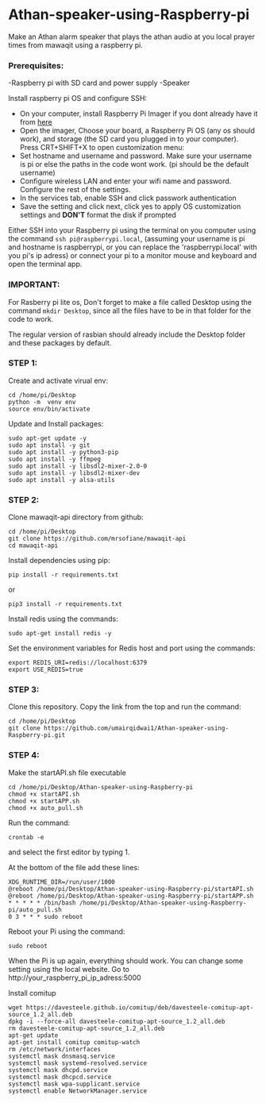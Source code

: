 # Athan-speaker-using-Raspberry-pi
Make an Athan alarm speaker that plays the athan audio at you local prayer times from mawaqit using a raspberry pi.

### Prerequisites: 
 -Raspberry pi with SD card and power supply
 -Speaker

Install raspberry pi OS and configure SSH:
 - On your computer, install Raspberry Pi Imager if you dont already have it from [here](https://www.raspberrypi.com/software/)
 - Open the imager, Choose your board, a Raspberry Pi OS (any os should work), and storage (the SD card you plugged in to your computer).
Press CRT+SHIFT+X to open customization menu: 
 - Set hostname and username and password. Make sure your username is pi or else the paths in the code wont work. (pi should be the default username)
 - Configure wireless LAN and enter your wifi name and password. Configure the rest of the settings.
 - In the services tab, enable SSH and click passwork authentication
 - Save the setting and click next, click yes to apply OS customization settings and **DON'T** format the disk if prompted

Either SSH into your Raspberry pi using the terminal on you computer using the command `ssh pi@raspberrypi.local`, (assuming your username is pi and hostname is raspberrypi, or you can replace the 'raspberrypi.local' with you pi's ip adress) or connect your pi to a monitor mouse and keyboard and open the terminal app.

### IMPORTANT:
For Rasberry pi lite os, Don't forget to make a file called Desktop using the command `mkdir Desktop`, since all the files have to be in that folder for the code to work.

The regular version of rasbian should already include the Desktop folder and these packages by default.

### STEP 1:
Create and activate virual env:
```
cd /home/pi/Desktop
python -m  venv env
source env/bin/activate
```
Update and Install packages:
```
sudo apt-get update -y
sudo apt install -y git
sudo apt install -y python3-pip
sudo apt install -y ffmpeg
sudo apt install -y libsdl2-mixer-2.0-0
sudo apt install -y libsdl2-mixer-dev
sudo apt install -y alsa-utils 
```
### STEP 2:
Clone mawaqit-api directory from github:

```
cd /home/pi/Desktop
git clone https://github.com/mrsofiane/mawaqit-api
cd mawaqit-api
```

Install dependencies using pip:
```
pip install -r requirements.txt
```
or 
```
pip3 install -r requirements.txt
```
Install redis using the commands:
```
sudo apt-get install redis -y
```
Set the environment variables for Redis host and port using the commands:
```
export REDIS_URI=redis://localhost:6379
export USE_REDIS=true
```


### STEP 3:

Clone this repository. Copy the link from the top and run the command: 
```
cd /home/pi/Desktop
git clone https://github.com/umairqidwai1/Athan-speaker-using-Raspberry-pi.git
```


### STEP 4:
Make the startAPI.sh file executable
```
cd /home/pi/Desktop/Athan-speaker-using-Raspberry-pi
chmod +x startAPI.sh
chmod +x startAPP.sh
chmod +x auto_pull.sh
```
Run the command:
```
crontab -e
```
and select the first editor by typing 1.

At the bottom of the file add these lines:
```
XDG_RUNTIME_DIR=/run/user/1000
@reboot /home/pi/Desktop/Athan-speaker-using-Raspberry-pi/startAPI.sh
@reboot /home/pi/Desktop/Athan-speaker-using-Raspberry-pi/startAPP.sh
* * * * * /bin/bash /home/pi/Desktop/Athan-speaker-using-Raspberry-pi/auto_pull.sh
0 3 * * * sudo reboot
```

Reboot your Pi using the command: 
```
sudo reboot
```

When the Pi is up again, everything should work. You can change some setting using the local website. Go to  http://your_raspberry_pi_ip_adress:5000

Install comitup
```
wget https://davesteele.github.io/comitup/deb/davesteele-comitup-apt-source_1.2_all.deb
dpkg -i --force-all davesteele-comitup-apt-source_1.2_all.deb
rm davesteele-comitup-apt-source_1.2_all.deb
apt-get update
apt-get install comitup comitup-watch
rm /etc/network/interfaces
systemctl mask dnsmasq.service
systemctl mask systemd-resolved.service
systemctl mask dhcpd.service
systemctl mask dhcpcd.service
systemctl mask wpa-supplicant.service
systemctl enable NetworkManager.service
```
